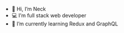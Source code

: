 - 👋 Hi, I’m Neck
- :computer: I’m full stack web developer
- 🌱 I’m currently learning Redux and GraphQL


<!---
Nechir-89/Nechir-89 is a ✨ special ✨ repository because its `README.md` (this file) appears on your GitHub profile.
You can click the Preview link to take a look at your changes.
--->
